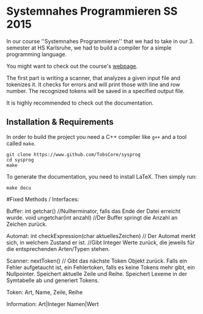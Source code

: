 # Systemnahes Programmieren SS 2015

In our course ''Systemnahes Programmieren'' that we had to take in our 3. semester at HS Karlsruhe, we had to build a compiler for a simple programming language. 

You might want to check out the course's [webpage](http://www.iwi.hs-karlsruhe.de/Intranetaccess/mhb/module/MKIB/MIB%20310/1).

The first part is writing a scanner, that analyzes a given input file and tokenizes it. It checks for errors and will print those with line and row number. The recognized tokens will be saved in a specified output file. 

It is highly recommended to check out the documentation.

## Installation & Requirements
In order to build the project you need a C++ compiler like `g++` and a tool called `make`.

```
git clone https://www.github.com/TobsCore/sysprog
cd sysprog
make
```

To generate the documentation, you need to install LaTeX.  Then simply run:

```
make docu
```

#Fixed Methods / Interfaces:

Buffer:
int getchar() //Nullterminator, falls das Ende der Datei erreicht wurde.
void ungetchar(int anzahl) //Der Buffer springt die Anzahl an Zeichen zurück.

Automat:
int checkExpression(char aktuellesZeichen)
// Der Automat merkt sich, in welchem Zustand er ist.
//Gibt Integer Werte zurück, die jeweils für die entsprechenden Arten/Typen stehen.

Scanner:
nextToken() // Gibt das nächste Token Objekt zurück. Falls ein Fehler aufgetaucht ist, ein Fehlertoken, falls es keine Tokens mehr gibt, ein Nullpointer. Speichert aktuelle Zeile und Reihe. Speichert Lexeme in der Symtabelle ab und generiert Tokens.

Token:
Art, Name, Zeile, Reihe

Information:
Art|Integer
Namen|Wert

